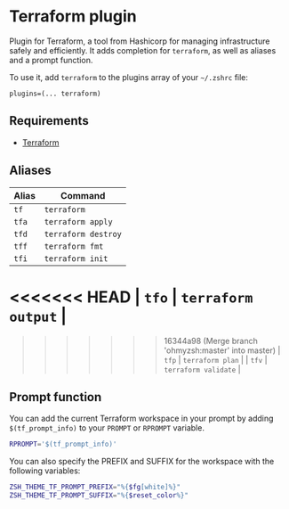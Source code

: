 # Terraform plugin

Plugin for Terraform, a tool from Hashicorp for managing infrastructure safely and efficiently.
It adds completion for `terraform`, as well as aliases and a prompt function.

To use it, add `terraform` to the plugins array of your `~/.zshrc` file:

```shell
plugins=(... terraform)
```

## Requirements

* [Terraform](https://terraform.io/)

## Aliases

| Alias | Command              |
| ----- | -------------------- |
| `tf`  | `terraform`          |
| `tfa` | `terraform apply`    |
| `tfd` | `terraform destroy`  |
| `tff` | `terraform fmt`      |
| `tfi` | `terraform init`     |
<<<<<<< HEAD
| `tfo` | `terraform output`   |
=======
>>>>>>> 16344a98 (Merge branch 'ohmyzsh:master' into master)
| `tfp` | `terraform plan`     |
| `tfv` | `terraform validate` |

## Prompt function

You can add the current Terraform workspace in your prompt by adding `$(tf_prompt_info)`
to your `PROMPT` or `RPROMPT` variable.

```sh
RPROMPT='$(tf_prompt_info)'
```

You can also specify the PREFIX and SUFFIX for the workspace with the following variables:

```sh
ZSH_THEME_TF_PROMPT_PREFIX="%{$fg[white]%}"
ZSH_THEME_TF_PROMPT_SUFFIX="%{$reset_color%}"
```
